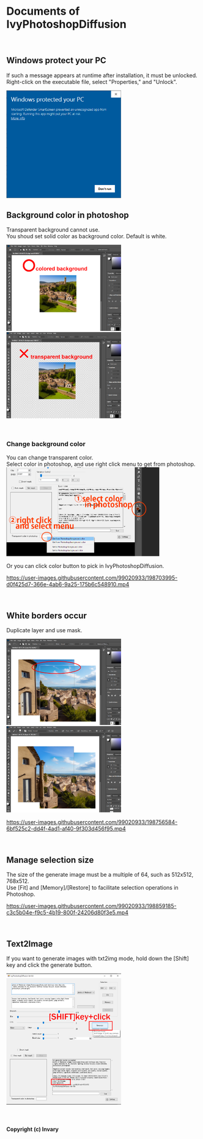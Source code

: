 # Documents of IvyPhotoshopDiffusion


<br />

## Windows protect your PC

If such a message appears at runtime after installation, it must be unlocked. <br />
Right-click on the executable file, select "Properties," and "Unlock". <br />

<img src="https://raw.githubusercontent.com/Invary/IvyPhotoshopDiffusion/main/doc/res/doc05_locked.png" width="300" />

<br />


## Background color in photoshop

Transparent background cannot use. <br />
You shoud set solid color as background color. Default is white. <br />

<img src="https://raw.githubusercontent.com/Invary/IvyPhotoshopDiffusion/main/doc/res/doc01_ok_colored.png" width="300" /> <img src="https://raw.githubusercontent.com/Invary/IvyPhotoshopDiffusion/main/doc/res/doc01_ng_transparent.png" width="300" />

<br />

### Change background color

You can change transparent color. <br />
Select color in photoshop, and use right click menu to get from photoshop. <br />
<img src="https://raw.githubusercontent.com/Invary/IvyPhotoshopDiffusion/main/doc/res/doc01_getset.png" width="400" /> 

Or you can click color button to pick in IvyPhotoshopDiffusion. <br />

https://user-images.githubusercontent.com/99020933/198703995-d0f425d7-366e-4ab6-9a25-175b6c548910.mp4

<br />


## White borders occur

Duplicate layer and use mask. <br />

<img src="https://raw.githubusercontent.com/Invary/IvyPhotoshopDiffusion/main/doc/res/doc02_ng_white_edge.png" width="300" /> <img src="https://raw.githubusercontent.com/Invary/IvyPhotoshopDiffusion/main/doc/res/doc02_ok_smooth_edge.png" width="300" />

https://user-images.githubusercontent.com/99020933/198756584-6bf525c2-dd4f-4ad1-af40-9f303d456f95.mp4

<br />


## Manage selection size

The size of the generate image must be a multiple of 64, such as 512x512, 768x512. <br />
Use [Fit] and [Memory]/[Restore] to facilitate selection operations in Photoshop. <br />

https://user-images.githubusercontent.com/99020933/198859185-c3c5b04e-f9c5-4b19-800f-24206d80f3e5.mp4

<br />


## Text2Image

If you want to generate images with txt2img mode, hold down the [Shift] key and click the generate button. <br />

<img src="https://raw.githubusercontent.com/Invary/IvyPhotoshopDiffusion/main/doc/res/doc04_txt2img.png" width="300" />





<br />
<br />
<br />

#### Copyright (c) Invary




